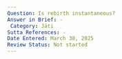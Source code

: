 ```yaml
---
Question: Is rebirth instantaneous?
Answer in Brief: -
 Category: Jāti
Sutta References: -
Date Entered: March 30, 2025
Review Status: Not started
---
```

